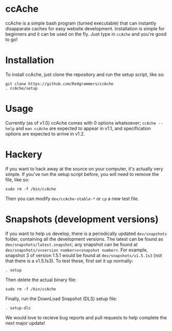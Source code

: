 # ccAche
ccAche is a simple bash program (turned executable) that can instantly disapparate caches for easy website development. Installation is simple for beginners and it can be used on the fly. Just type in `ccAche` and you're good to go!
# Installation
To install ccAche, just clone the repository and run the setup script, like so:
```
git clone https://github.com/Redgrammers/ccAche
. ccAche/setup
```
# Usage
Currently (as of v1.0) ccAche comes with 0 options whatsoever; `ccAche --help` and `man ccAche` are expected to appear in v1.1, and specification options are expected to arrive in v1.2.
# Hackery
If you want to hack away at the source on your computer, it's actually very simple. If you've run the setup script before, you will need to remove the file, like so:
```
sudo rm -f /bin/ccAche
```
Then you can modify `dev/ccAche-stable-*` or `cp` a new test file.
# Snapshots (development versions)
If you want to help us develop, there is a periodically updated `dev/snapshots` folder, containing all the development versions. The latest can be found as `dev/snapshots/latest.snapshot`; any snapshot can be found at `dev/snapshots/v<version number>s<snapshot number>`. For example, snapshot 3 of version 1.5.1 would be found at `dev/snapshots/v1.5.1s3` (not that there is a v1.5.1s3). To test these, first set it up normally:
```
. setup
```
Then delete the actual binary file:
```
sudo rm -f /bin/ccAche
```
Finally, run the DownLoad Snapshot (DLS) setup file:
```
. setup-dls
```
We would love to recieve bug reports and pull requests to help complete the next major update!
